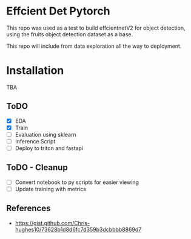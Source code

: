 # Effcient Det Pytorch
This repo was used as a test to build effcientnetV2 for object detection, using the fruits object detection dataset as a base.

This repo will include from data exploration all the way to deployment.

# Installation
TBA

## ToDO
- [x] EDA
- [x] Train
- [ ] Evaluation using sklearn
- [ ] Inference Script
- [ ] Deploy to triton and fastapi

## ToDO - Cleanup
- [ ] Convert notebook to py scripts for easier viewing
- [ ] Update training with metrics 

## References
- https://gist.github.com/Chris-hughes10/73628b1d8d6fc7d359b3dcbbbb8869d7